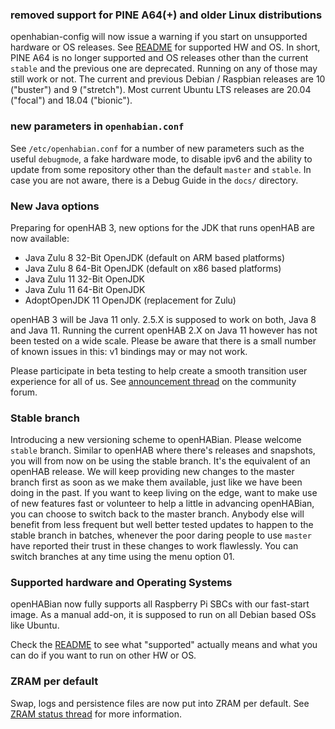 ### removed support for PINE A64(+) and older Linux distributions
openhabian-config will now issue a warning if you start on unsupported hardware or OS releases.
See [README](README.md) for supported HW and OS.
In short, PINE A64 is no longer supported and OS releases other than the current `stable` and the previous one are deprecated.
Running on any of those may still work or not.
The current and previous Debian / Raspbian releases are 10 ("buster") and 9 ("stretch"). Most current Ubuntu LTS releases are 20.04 ("focal") and 18.04 ("bionic").

### new parameters in `openhabian.conf`
See `/etc/openhabian.conf` for a number of new parameters such as the useful `debugmode`, a fake hardware mode, to disable ipv6 and the ability to update from some repository other than the default `master` and `stable`.
In case you are not aware, there is a Debug Guide in the `docs/` directory.

### New Java options
Preparing for openHAB 3, new options for the JDK that runs openHAB are now available:

 - Java Zulu 8 32-Bit OpenJDK (default on ARM based platforms)
 - Java Zulu 8 64-Bit OpenJDK (default on x86 based platforms)
 - Java Zulu 11 32-Bit OpenJDK
 - Java Zulu 11 64-Bit OpenJDK
 - AdoptOpenJDK 11 OpenJDK (replacement for Zulu)

openHAB 3 will be Java 11 only.  2.5.X is supposed to work on both, Java 8 and Java 11.
Running the current openHAB 2.X on Java 11 however has not been tested on a wide scale.
Please be aware that there is a small number of known issues in this: v1 bindings may or may not work.

Please participate in beta testing to help create a smooth transition user experience for all of us.
See [announcement thread](https://community.openhab.org/t/Java-testdrive/99827) on the community forum.

### Stable branch
Introducing a new versioning scheme to openHABian. Please welcome `stable` branch.
Similar to openHAB where there's releases and snapshots, you will from now on be using the stable branch. It's the equivalent of an openHAB release.
We will keep providing new changes to the master branch first as soon as we make them available, just like we have been doing in the past. If you want to keep living on the edge, want to make use of new features fast or volunteer to help a little in advancing openHABian, you can choose to switch back to the master branch.
Anybody else will benefit from less frequent but well better tested updates to happen to the stable branch in batches, whenever the poor daring people to use `master` have reported their trust in these changes to work flawlessly.
You can switch branches at any time using the menu option 01.

### Supported hardware and Operating Systems
openHABian now fully supports all Raspberry Pi SBCs with our fast-start image. As a manual add-on, it is supposed to run on all Debian based OSs like Ubuntu.

Check the [README](#README.md) to see what "supported" actually means and what you can do if you want to run on other HW or OS.

### ZRAM per default
Swap, logs and persistence files are now put into ZRAM per default.
See [ZRAM status thread](https://community.openhab.org/t/zram-status/80996) for more information.
